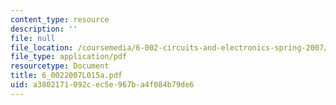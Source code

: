 ```yaml
---
content_type: resource
description: ''
file: null
file_location: /coursemedia/6-002-circuits-and-electronics-spring-2007/a3802171092cec5e967ba4f084b79de6_6_0022007L015a.pdf
file_type: application/pdf
resourcetype: Document
title: 6_0022007L015a.pdf
uid: a3802171-092c-ec5e-967b-a4f084b79de6
---
```

